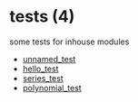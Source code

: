 # tests (4)
some tests for inhouse modules

+ [unnamed_test](unnamed_test.ipynb)
+ [hello_test](hello_test.ipynb)
+ [series_test](series_test.ipynb)
+ [polynomial_test](polynomial_test.ipynb)

